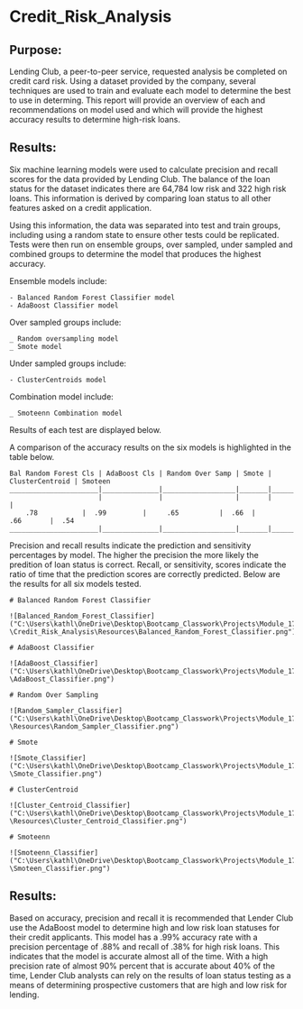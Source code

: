 # Credit_Risk_Analysis

## Purpose:

Lending Club, a peer-to-peer service, requested analysis be completed on credit card risk. Using a dataset provided by the company, several techniques are used to train and evaluate each model to determine the best to use in determing. This report will provide an overview of each and recommendations on model used and which will provide the highest accuracy results to determine high-risk loans. 

## Results: 

Six machine learning models were used to calculate precision and recall scores for the data provided by Lending Club. The balance of the loan status for the dataset indicates there are 64,784 low risk and 322 high risk loans. This information is derived by comparing loan status to all other features asked on a credit application. 

Using this information, the data was separated into test and train groups, including using a random state to ensure other tests could be  replicated. Tests were then run on ensemble groups, over sampled, under sampled and combined groups to determine the model that produces the highest accuracy. 

Ensemble models include:  

	- Balanced Random Forest Classifier model 
	- AdaBoost Classifier model 

Over sampled groups include:

	_ Random oversampling model
	_ Smote model

Under sampled groups include: 

	- ClusterCentroids model

Combination model include:  

	_ Smoteenn Combination model 

Results of each test are displayed below. 


A comparison of the accuracy results on the six models is highlighted in the table below. 


	Bal Random Forest Cls | AdaBoost Cls | Random Over Samp | Smote | ClusterCentroid | Smoteen
	______________________|______________|__________________|_______|_________________|________
	                      |              |                  |       |                 |
		.78           |	 .99         |     .65	        |  .66  |       .66       |  .54
	______________________|______________|__________________|_______|_________________|________


Precision and recall results indicate the prediction and sensitivity percentages by model. The higher the precision the more likely the predition of loan status is correct. Recall, or sensitivity, scores indicate the ratio of time that the prediction scores are correctly predicted. Below are the results for all six models tested. 


	# Balanced Random Forest Classifier 

	![Balanced_Random_Forest_Classifier]("C:\Users\kathl\OneDrive\Desktop\Bootcamp_Classwork\Projects\Module_17_Machine_Learning	\Credit_Risk_Analysis\Resources\Balanced_Random_Forest_Classifier.png") 

	# AdaBoost Classifier

	![AdaBoost_Classifier]("C:\Users\kathl\OneDrive\Desktop\Bootcamp_Classwork\Projects\Module_17_Machine_Learning\Credit_Risk_Analysis\Resources	\AdaBoost_Classifier.png") 

	# Random Over Sampling 

	![Random_Sampler_Classifier]("C:\Users\kathl\OneDrive\Desktop\Bootcamp_Classwork\Projects\Module_17_Machine_Learning\Credit_Risk_Analysis	\Resources\Random_Sampler_Classifier.png") 

	# Smote 

	![Smote_Classifier]("C:\Users\kathl\OneDrive\Desktop\Bootcamp_Classwork\Projects\Module_17_Machine_Learning\Credit_Risk_Analysis\Resources	\Smote_Classifier.png") 

	# ClusterCentroid
	
	![Cluster_Centroid_Classifier]("C:\Users\kathl\OneDrive\Desktop\Bootcamp_Classwork\Projects\Module_17_Machine_Learning\Credit_Risk_Analysis	\Resources\Cluster_Centroid_Classifier.png") 

	# Smoteenn

	![Smoteenn_Classifier]("C:\Users\kathl\OneDrive\Desktop\Bootcamp_Classwork\Projects\Module_17_Machine_Learning\Credit_Risk_Analysis\Resources	\Smoteen_Classifier.png") 


## Results: 

Based on accuracy, precision and recall it is recommended that Lender Club use the AdaBoost model to determine high and low risk loan statuses for their credit applicants. This model has a .99% accuracy rate with a precision percentage of .88% and recall of .38% for high risk loans. This indicates that the model is accurate almost all of the time. With a high precision rate of almost 90% percent that is accurate about 40% of the time, Lender Club analysts can rely on the results of loan status testing as a means of determining prospective customers that are high and low risk for lending. 

	




	
	


